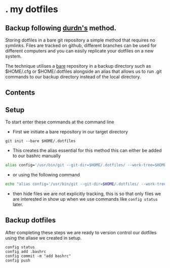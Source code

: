# . my dotfiles 
## Backup following [durdn's](https://www.atlassian.com/git/tutorials/dotfiles) method.
Storing dotfiles in a bare git repository a simple method that requires no symlinks. Files are tracked on github, different branches can be used for different computers and you can easily replicate your dotfiles on a new system.

The technique utilises a [bare](https://www.geeksforgeeks.org/bare-repositories-in-git/) repository in a backup directory such as $HOME/.cfg or $HOME/.dotfiles alongside an alias that allows us to run .git commands to our backup directory instead of the local directory.

## Contents

## Setup

To start enter these commands at the command line

* First we initiate a bare repository in our target directory
```git
git init --bare $HOME/.dotfiles
```
* This creates the alias essential for this method this can either be added to our bashrc manually
```bash
alias config='/usr/bin/git --git-dir=$HOME/.dotfiles/ --work-tree=$HOME'
```
* or using the following command
```bash
echo "alias config='/usr/bin/git --git-dir=$HOME/.dotfiles/ --work-tree=$HOME'" >> $HOME/.bashrc
```
* then hide files we are not explicitly tracking, this is so that only files we are interested in show up when we use commands like `config status` later.

## Backup dotfiles
After completing these steps we are ready to version control our dotfiles using the aliase we created in setup.
```git
config status
config add .bashrc
config commit -m "add bashrc"
config push
```
